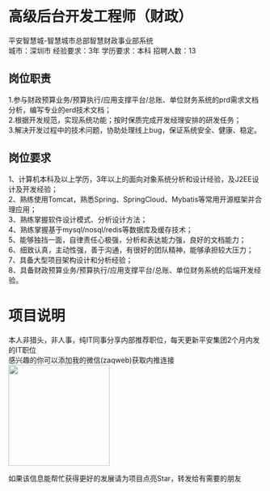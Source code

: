 # 高级后台开发工程师（财政）
平安智慧城-智慧城市总部智慧财政事业部系统  
城市：深圳市 经验要求：3年 学历要求：本科  招聘人数：13

## 岗位职责
1.参与财政预算业务/预算执行/应用支撑平台/总账、单位财务系统的prd需求文档分析，编写专业的erd技术文档；   
2.根据开发规范，实现系统功能；按时保质完成开发经理安排的研发任务；   
3.解决开发过程中的技术问题，协助处理线上bug，保证系统安全、健康、稳定。

## 岗位要求
1、计算机本科及以上学历，3年以上的面向对象系统分析和设计经验，及J2EE设计及开发经验；   
2、熟练使用Tomcat，熟悉Spring、SpringCloud、Mybatis等常用开源框架并合理应用；   
3、熟练掌握软件设计模式、分析设计方法；   
4、熟练掌握基于mysql/nosql/redis等数据库及缓存技术；   
5、能够独挡一面，自律责任心极强，分析和表达能力强，良好的文档能力；   
6、细致认真，主动性强，善于沟通，有很好的团队精神，能够承担较大压力；   
7、具备大型项目架构设计和分析经验；   
8、具备财政预算业务/预算执行/应用支撑平台/总账、单位财务系统的后端开发经验。

# 项目说明

本人非猎头，非人事，纯IT同事分享内部推荐职位，每天更新平安集团2个月内发的IT职位  
感兴趣的你可以添加我的微信(zaqweb)获取内推连接  
<img src="https://github.com/zaqweb/PA-IT-JOBS/blob/master/WechatICode.jpeg"  height="200" width="200">

如果该信息能帮忙获得更好的发展请为项目点亮Star，转发给有需要的朋友




